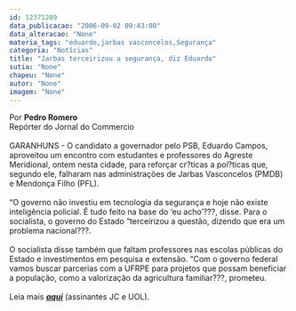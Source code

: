 ```yaml
---
id: 12371289
data_publicacao: "2006-09-02 09:43:00"
data_alteracao: "None"
materia_tags: "eduardo,jarbas vasconcelos,Segurança"
categoria: "Notícias"
title: "Jarbas terceirizou a segurança, diz Eduardo"
sutia: "None"
chapeu: "None"
autor: "None"
imagem: "None"
---
```

<p><P>Por <STRONG>Pedro Romero</STRONG><BR>Repórter do Jornal do Commercio<BR><BR>GARANHUNS - O candidato a governador pelo PSB, Eduardo Campos, aproveitou um encontro com estudantes e professores do Agreste Meridional, ontem nesta cidade, para reforçar cr?ticas a pol?ticas que, segundo ele, falharam nas administrações de Jarbas Vasconcelos (PMDB) e Mendonça Filho (PFL). <BR><BR>“O governo não investiu em tecnologia da segurança e hoje não existe inteligência policial. É tudo feito na base do ‘eu acho’???, disse. Para o socialista, o governo do Estado “terceirizou a questão, dizendo que era um problema nacional???.<BR><BR>O socialista disse também que faltam professores nas escolas públicas do Estado e investimentos em pesquisa e extensão. “Com o governo federal vamos buscar parcerias com a UFRPE para projetos que possam beneficiar a população, como a valorização da agricultura familiar???, prometeu.<BR><BR>Leia mais <STRONG><EM><U><A href=\"https://jc3.uol.com.br/jornal/2006/09/02/not_199207.php\" target=_blank>aqui</A></U></EM></STRONG> (assinantes JC e UOL).</P> </p>
